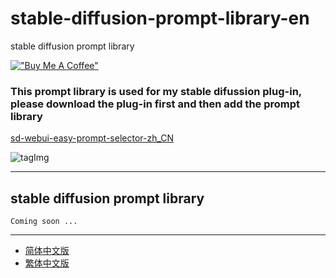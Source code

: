 # stable-diffusion-prompt-library-en
stable diffusion prompt library

[!["Buy Me A Coffee"](https://www.buymeacoffee.com/assets/img/custom_images/orange_img.png)](https://www.buymeacoffee.com/n714mc)

### This prompt library is used for my stable difussion plug-in, please download the plug-in first and then add the prompt library
[sd-webui-easy-prompt-selector-zh_CN](https://github.com/n714/sd-webui-easy-prompt-selector-zh_CN)

![tagImg](https://github.com/n714/sd-webui-easy-prompt-selector-zh_CN/assets/45053630/490b6f3e-c940-4254-b8b4-214fb0ef52ea)

---
## stable diffusion prompt library
```
Coming soon ...
```
---
- [简体中文版](https://github.com/n714/stable-diffusion-prompt-library-zh_CN)
- [繁体中文版](https://github.com/n714/stable-diffusion-prompt-library-zh_TW)
